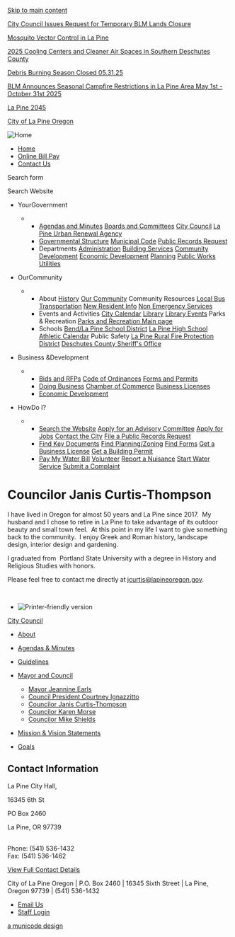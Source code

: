 [Skip to main content](https://www.lapineoregon.gov/citycouncil/page/councilor-janis-curtis-thompson/)

[City Council Issues Request for Temporary BLM Lands Closure](https://www.lapineoregon.gov/citycouncil/page/city-council-issues-request-temporary-blm-lands-closure)

[Mosquito Vector Control in La Pine](https://www.lapineoregon.gov/community/page/mosquito-vector-control-la-pine)

[2025 Cooling Centers and Cleaner Air Spaces in Southern Deschutes County](https://www.lapineoregon.gov/community/page/2025-cooling-centers-and-cleaner-air-spaces-southern-deschutes-county)

[Debris Burning Season Closed 05.31.25](https://www.lapineoregon.gov/community/page/debris-burning-season-closed-053125)

[BLM Announces Seasonal Campfire Restrictions in La Pine Area May 1st - October 31st 2025](https://www.lapineoregon.gov/community/page/blm-announces-seasonal-campfire-restrictions-la-pine-area-may-1st-october-31st-2025)

[La Pine 2045](https://www.lapineoregon.gov/cd/page/la-pine-2045)

[City of La Pine Oregon](https://www.lapineoregon.gov "Home")

![Home](https://www.lapineoregon.gov/sites/all/themes/aha_responsive2/logo.png)

- [Home](https://www.lapineoregon.gov)
- [Online Bill Pay](https://www.xpressbillpay.com)
- [Contact Us](https://www.lapineoregon.gov/contact)

Search form

Search Website

- YourGovernment
  
  - - [Agendas and Minutes](https://www.lapineoregon.gov/meetings) [Boards and Committees](https://www.lapineoregon.gov/administration/webform/advisory-committees) [City Council](https://www.lapineoregon.gov/citycouncil) [La Pine Urban Renewal Agency](https://www.lapineoregon.gov/urbanrenewal)
    - [Governmental Structure](https://www.lapineoregon.gov/administration/page/governing-structure) [Municipal Code](https://www.lapineoregon.gov/ordinances) [Public Records Request](https://www.lapineoregon.gov/cd/webform/public-records-request-form)
    - Departments [Administration](https://www.lapineoregon.gov/administration) [Building Services](https://www.deschutes.org/cd) [Community Development](https://www.lapineoregon.gov/cd) [Economic Development](https://www.lapineoregon.gov/ed) [Planning](https://www.lapineoregon.gov/pc) [Public Works](https://www.lapineoregon.gov/publicworks) [Utilities](https://www.lapineoregon.gov/publicworks/page/utility-services)
- OurCommunity
  
  - - About [History](https://www.lapineoregon.gov/community/page/about-la-pine) [Our Community](https://www.lapineoregon.gov/community) Community Resources [Local Bus Transportation](https://cascadeseasttransit.com) [New Resident Info](https://www.lapineoregon.gov/community/page/information-new-residents) [Non Emergency Services](https://sheriff.deschutes.org/contact-sheriff)
    - Events and Activities [City Calendar](https://www.lapineoregon.gov/calendar) [Library](https://www.deschuteslibrary.org/lapine) [Library Events](https://www.deschuteslibrary.org/lapine) Parks &amp; Recreation [Parks and Recreation Main page](https://www.lapineoregon.gov/community/page/parks-and-recreation)
    - Schools [Bend/La Pine School District](https://www.bend.k12.or.us/district) [La Pine High School Athletic Calendar](https://www.osaa.org/schools/47) Public Safety [La Pine Rural Fire Protection District](https://www.lapinefire.org) [Deschutes County Sheriff's Office](https://sheriff.deschutes.org/contact-sheriff)
- Business &amp;Development
  
  - - [Bids and RFPs](https://www.lapineoregon.gov/rfps) [Code of Ordinances](https://www.lapineoregon.gov/ordinances) [Forms and Permits](https://www.lapineoregon.gov/forms)
    - [Doing Business](https://www.lapineoregon.gov/business) [Chamber of Commerce](https://www.lapine.org) [Business Licenses](https://www.lapineoregon.gov/business/page/business-license-program-0)
    - [Economic Development](https://www.lapineoregon.gov/ed)
- HowDo I?
  
  - - [Search the Website](https://www.lapineoregon.gov/search) [Apply for an Advisory Committee](https://www.lapineoregon.gov/administration/webform/advisory-committees) [Apply for Jobs](https://www.lapineoregon.gov/jobs) [Contact the City](https://www.lapineoregon.gov/contact) [File a Public Records Request](https://www.lapineoregon.gov/cd/webform/public-records-request-form)
    - [Find Key Documents](https://www.lapineoregon.gov/documents) [Find Planning/Zoning](https://www.lapineoregon.gov/cd) [Find Forms](https://www.lapineoregon.gov/forms) [Get a Business License](https://www.lapineoregon.gov/business/page/business-license-program-0) [Get a Building Permit](https://www.deschutes.org/cd)
    - [Pay My Water Bill](https://www.xpressbillpay.com) [Volunteer](https://www.lapineoregon.gov/administration/webform/advisory-committees) [Report a Nuisance](https://www.lapineoregon.gov/business/webform/code-enforcement-complaint-form) [Start Water Service](https://www.lapineoregon.gov/publicworks/page/starting-utility-services) [Submit a Complaint](https://www.lapineoregon.gov/administration/webform/city-la-pine-complaint-form)

# Councilor Janis Curtis-Thompson

I have lived in Oregon for almost 50 years and La Pine since 2017.  My husband and I chose to retire in La Pine to take advantage of its outdoor beauty and small town feel.  At this point in my life I want to give something back to the community.  I enjoy Greek and Roman history, landscape design, interior design and gardening.

I graduated from  Portland State University with a degree in History and Religious Studies with honors. 

Please feel free to contact me directly at [jcurtis@lapineoregon.gov](mailto:jcurtis@lapineoregon.gov). 

 

- ![Printer-friendly version](https://www.lapineoregon.gov/sites/all/modules/print/icons/print_icon.png "Printer-friendly version")

[City Council](https://www.lapineoregon.gov/citycouncil)

- [About](https://www.lapineoregon.gov/citycouncil/page/about-city-council)
- [Agendas &amp; Minutes](https://www.lapineoregon.gov/citycouncil/page/agendas-minutes)
- [Guidelines](https://www.lapineoregon.gov/citycouncil/page/city-council-guidelines-decision-making)
- [Mayor and Council](https://www.lapineoregon.gov/citycouncil/page/mayor-and-council)
  
  - [Mayor Jeannine Earls](https://www.lapineoregon.gov/citycouncil/page/mayor-jeannine-earls)
  - [Council President Courtney Ignazzitto](https://www.lapineoregon.gov/citycouncil/page/council-president-courtney-ignazzitto)
  - [Councilor Janis Curtis-Thompson](https://www.lapineoregon.gov/citycouncil/page/janis-curtis-thompson)
  - [Councilor Karen Morse](https://www.lapineoregon.gov/citycouncil/page/councilor-karen-morse)
  - [Councilor Mike Shields](https://www.lapineoregon.gov/citycouncil/page/councilor-mike-shields)
- [Mission &amp; Vision Statements](https://www.lapineoregon.gov/citycouncil/page/city-council-mission-vision-statements)
- [Goals](https://www.lapineoregon.gov/citycouncil/page/goals "Goals")

## Contact Information

La Pine City Hall, 

16345 6th St

PO Box 2460

La Pine, OR 97739                                                                                                                                                 

Phone: (541) 536-1432  
Fax: (541) 536-1462

[View Full Contact Details](https://www.lapineoregon.gov/citycouncil/custom-contact-page/city-council-contact-information)

City of La Pine Oregon | P.O. Box 2460 | 16345 Sixth Street | La Pine, Oregon 97739 | (541) 536-1432

- [Email Us](https://www.lapineoregon.gov/contact)
- [Staff Login](https://www.lapineoregon.gov/user/login?current=node%2F3741)

[a municode design](https://www.ahaconsulting.com)